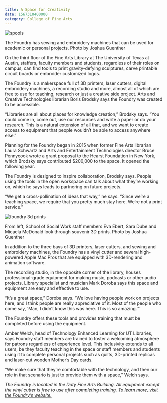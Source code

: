 ```yaml
--- 
title: A Space for Creativity
date: 1567310400000
category: College of Fine Arts
---
```


![spools](http://research.utexas.edu/showcase/assets/js/fileman/Uploads/spools.jpg)

The Foundry has sewing and embroidery machines that can be used for academic or personal projects. Photo by Joshua Guenther

On the third floor of the Fine Arts Library at The University of Texas at Austin, staffers, faculty members and students, regardless of their roles on campus, can find tools to print gravity-defying sculptures, carve printable circuit boards or embroider customized logos.

The Foundry is a makerspace full of 3D printers, laser cutters, digital embroidery machines, a recording studio and more, almost all of which are free to use for teaching, research or just a creative side project. Arts and Creative Technologies librarian Boris Brodsky says the Foundry was created to be accessible.

“Libraries are all about places for knowledge creation,” Brodsky says. “You could come in, come out, use our resources and write a paper or do your research. This is a natural extension of all that, and we want to create access to equipment that people wouldn’t be able to access anywhere else.”

Planning for the Foundry began in 2015 when former Fine Arts librarian Laura Schwartz and Arts and Entertainment Technologies director Bruce Pennycook wrote a grant proposal to the Hearst Foundation in New York, which Brodsky says contributed $200,000 to the space. It opened the following year.

The Foundry is designed to inspire collaboration, Brodsky says. People using the tools in the open workspace can talk about what they’re working on, which he says leads to partnering on future projects.

“We get a cross-pollination of ideas that way,” he says. “Since we’re a teaching space, we require that you pretty much stay here. We’re not a print service.”

![foundry 3d prints](http://research.utexas.edu/showcase/assets/js/fileman/Uploads/foundry-3d-prints.jpg)

From left, School of Social Work staff members Eva Ebert, Sara Dube and Micaela McDonald look through souvenir 3D prints. Photo by Joshua Guenther

In addition to the three bays of 3D printers, laser cutters, and sewing and embroidery machines, the Foundry has a vinyl cutter and several high-powered Apple Mac Pros that are equipped with 3D-rendering and animation software.

The recording studio, in the opposite corner of the library, houses professional-grade equipment for making music, podcasts or other audio projects. Library specialist and musician Mark Doroba says this space and equipment are easy and effective to use.

“It’s a great space,” Doroba says. “We love having people work on projects here, and I think people are really appreciative of it. Most of the people who come say, ‘Man, I didn’t know this was here. This is so amazing.’”

The Foundry offers these tools and provides training that must be completed before using the equipment.

Amber Welch, head of Technology Enhanced Learning for UT Libraries, says Foundry staff members are trained to foster a welcoming atmosphere for patrons regardless of experience level. This inclusivity extends to all users, be they faculty teaching in the space or staff members and students using it to complete personal projects such as quilts, 3D-printed replicas and laser-cut wooden Mother’s Day cards.

“We make sure that they’re comfortable with the technology, and then our role in that scenario is just to provide them with a space,” Welch says.

_The Foundry is located in the Doty Fine Arts Building. All equipment except the vinyl cutter is free to use after completing training. [To learn more, visit the Foundry’s website.](https://www.lib.utexas.edu/study-spaces-technology/foundry)_